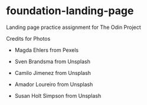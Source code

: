 # foundation-landing-page
Landing page practice assignment for The Odin Project


Credits for Photos

 - Magda Ehlers from Pexels

 - Sven Brandsma from Unsplash

 - Camilo Jimenez from Unsplash

 - Amador Loureiro from Unsplash

 - Susan Holt Simpson from Unsplash


  